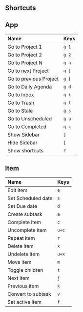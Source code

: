 ## Shortcuts

## App

| Name                   | Keys  |
| :--------------------- | :---- |
| Go to Project 1        | `g 1` |
| Go to Project 2        | `g 2` |
| Go to Project N        | `g n` |
| Go to next Project     | `g ]` |
| Go to previous Project | `g [` |
| Go to Daily Agenda     | `g d` |
| Go to Inbox            | `g i` |
| Go to Trash            | `g t` |
| Go to Stale            | `g s` |
| Go to Unscheduled      | `g u` |
| Go to Completed        | `g c` |
| Show Sidebar           | `]`   |
| Hide Sidebar           | `[`   |
| Show shortcuts         | `?`   |


## Item

| Name               | Keys  |
| :----------------- | :---- |
| Edit item          | `e`   |
| Set Scheduled date | `s`   |
| Set Due date       | `d`   |
| Create subtask     | `a`   |
| Complete item      | `c`   |
| Uncomplete item    | `u+c` |
| Repeat item        | `r`   |
| Delete item        | `x`   |
| Undelete item      | `u+x` |
| Move item          | `m`   |
| Toggle children    | `t`   |
| Next item          | `j`   |
| Previous item      | `k`   |
| Convert to subtask | `v`   |
| Set active item    | `f`   |

